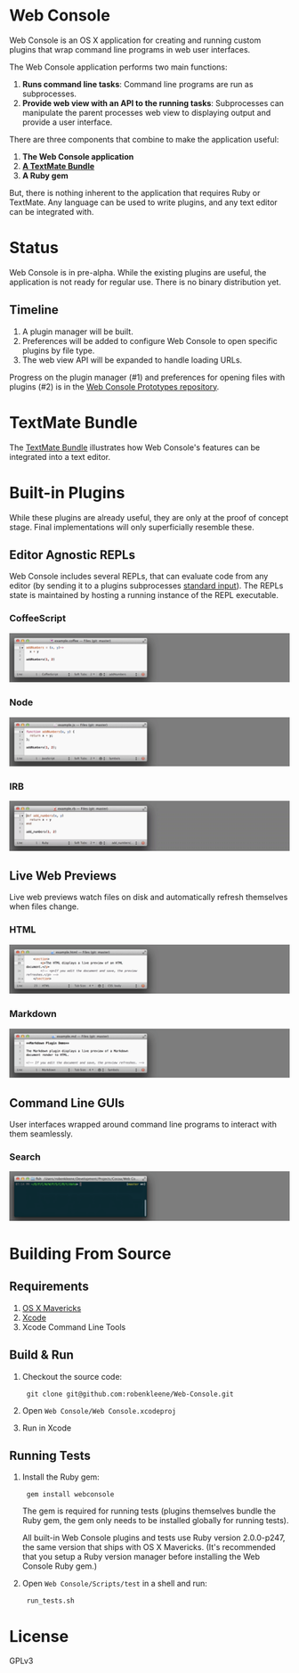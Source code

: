 # Web Console

Web Console is an OS X application for creating and running custom plugins that wrap command line programs in web user interfaces.

The Web Console application performs two main functions:

1. **Runs command line tasks**: Command line programs are run as subprocesses.
2. **Provide web view with an API to the running tasks**: Subprocesses can manipulate the parent processes web view to displaying output and provide a user interface.

There are three components that combine to make the application useful:

1. **The Web Console application**
2. **[A TextMate Bundle](https://github.com/robenkleene/Web-Console-tmbundle)**
3. **A Ruby gem**

But, there is nothing inherent to the application that requires Ruby or TextMate. Any language can be used to write plugins, and any text editor  can be integrated with.

# Status

Web Console is in pre-alpha. While the existing plugins are useful, the application is not ready for regular use. There is no binary distribution yet.

## Timeline

1. A plugin manager will be built.
2. Preferences will be added to configure Web Console to open specific plugins by file type.
3. The web view API will be expanded to handle loading URLs.

Progress on the plugin manager (#1) and preferences for opening files with plugins (#2) is in the [Web Console Prototypes repository](https://github.com/robenkleene/Web-Console-Prototypes).

# TextMate Bundle

The [TextMate Bundle](https://github.com/robenkleene/Web-Console-tmbundle) illustrates how Web Console's features can be integrated into a text editor.

# Built-in Plugins

While these plugins are already useful, they are only at the proof of concept stage. Final implementations will only superficially resemble these.

## Editor Agnostic REPLs

Web Console includes several REPLs, that can evaluate code from any editor (by sending it to a plugins subprocesses [standard input](http://en.wikipedia.org/wiki/Standard_input)). The REPLs state is maintained by hosting a running instance of the REPL executable.

### CoffeeScript

![CoffeeScript](Documentation/images/CoffeeScript.gif)

### Node

![Node](Documentation/images/Node.gif)

### IRB

![IRB](Documentation/images/IRB.gif)

## Live Web Previews

Live web previews watch files on disk and automatically refresh themselves when files change.

### HTML

![HTML](Documentation/images/HTML.gif)

### Markdown

![Markdown](Documentation/images/Markdown.gif)

## Command Line GUIs

User interfaces wrapped around command line programs to interact with them seamlessly.

### Search

![Search](Documentation/images/Search.gif)

# Building From Source

## Requirements

1. [OS X Mavericks](http://www.apple.com/osx/)
2. [Xcode](https://developer.apple.com/xcode/)
3. Xcode Command Line Tools

## Build & Run

1. Checkout the source code:

		git clone git@github.com:robenkleene/Web-Console.git

2. Open `Web Console/Web Console.xcodeproj`
3. Run in Xcode

## Running Tests

1. Install the Ruby gem:

		gem install webconsole

	The gem is required for running tests (plugins themselves bundle the Ruby gem, the gem only needs to be installed globally for running tests).

	All built-in Web Console plugins and tests use Ruby version 2.0.0-p247, the same version that ships with OS X Mavericks. (It's recommended that you setup a Ruby version manager before installing the Web Console Ruby gem.)

2. Open `Web Console/Scripts/test` in a shell and run:

		run_tests.sh

# License

GPLv3